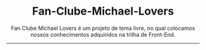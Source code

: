 <h1 align = "center" >
Fan-Clube-Michael-Lovers </h1>

<div align = "center" >
 Fan Clube Michael Lovers é um projeto de tema livre, no qual 
 colocamos nossos conhecimentos adquiridos na trilha de Front-End. </div>
 
 ---
